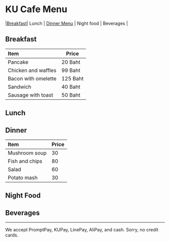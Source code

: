 # KU Cafe Menu


|[Breakfast](#Breakfast)| Lunch | [Dinner Menu](#dinner) | Night food | Beverages |


## Breakfast

| Item                | Price     | 
|:--------------------|-----------|
| Pancake             | 20  Baht  |
| Chicken and waffles | 99  Baht  |
| Bacon with omelette | 125 Baht  |
| Sandwich            | 40  Baht  |
| Sausage with toast  | 50  Baht  |

## Lunch 


## Dinner

| Item          | Price     |
|:--------------|-----------|
| Mushroom soup | 30        |
| Fish and chips| 80        |
| Salad         | 60        |
| Potato mash   | 30        |


## Night Food


## Beverages



---

We accept PromptPay, KUPay, LinePay, AliPay, and cash. Sorry, no credit cards.
